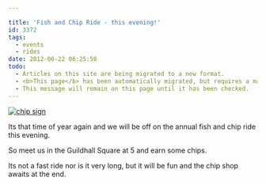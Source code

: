 ```yaml
---

title: 'Fish and Chip Ride - this evening!'
id: 3372
tags:
  - events
  - rides
date: 2012-06-22 06:25:58
todo:
  - Articles on this site are being migrated to a new format.
  - <b>This page</b> has been automatically migrated, but requires a manual check-&amp;-tune to ensure the format and links all work as expected.
  - This message will remain on this page until it has been checked.
---
```


[![chip sign](/assets/fish-and-chip-shop-sign1-150x138.jpg)](http://www.pompeybug.co.uk/2012/06/fish-and-chip-ride-this-evening/fish-and-chip-shop-sign-3/)

Its that time of year again and we will be off on the annual fish and chip ride this evening.

So meet us in the Guildhall Square at 5 and earn some chips.

Its not a fast ride nor is it very long, but it will be fun and the chip shop awaits at the end.
